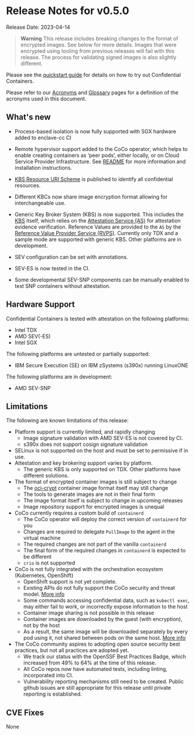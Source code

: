 # Release Notes for v0.5.0
Release Date: 2023-04-14

> **Warning**
> This release includes breaking changes to the format of encrypted images. See below for more details.
> Images that were encrypted using tooling from previous releases will fail with this release.
> The process for validating signed images is also slightly different.

Please see the [quickstart guide](../quickstart.md) for details on how to try out Confidential
Containers.

Please refer to our [Acronyms](https://github.com/confidential-containers/documentation/wiki/Acronyms)
and [Glossary](https://github.com/confidential-containers/documentation/wiki/Glossary) pages for a
definition of the acronyms used in this document.

## What's new
- Process-based isolation is now fully supported with SGX hardware added to enclave-cc CI
- Remote hypervisor support added to the CoCo operator, which helps to enable creating containers
as ‘peer pods’, either locally, or on Cloud Service Provider Infrastructure.
See [README](https://github.com/confidential-containers/cloud-api-adaptor/blob/v0.5.0/README.md) for more information and installation instructions.

- [KBS Resource URI Scheme](https://github.com/confidential-containers/attestation-agent/blob/main/docs/KBS_URI.md) 
is published to identify all confidential resources.
- Different KBCs now share image encryption format allowing for interchangeable use.
- Generic Key Broker System (KBS) is now supported. This includes the [KBS](https://github.com/confidential-containers/kbs)
itself, which relies on the [Attestation Service (AS)](https://github.com/confidential-containers/attestation-service)
for attestation evidence verification. Reference Values are provided to the `AS` by 
the [Reference Value Provider Service (RVPS)](https://github.com/confidential-containers/attestation-service/blob/main/docs/rvps.md).
Currently only TDX and a sample mode are supported with generic KBS. Other platforms are in development.
- SEV configuration can be set with annotations.
- SEV-ES is now tested in the CI.
- Some developmental SEV-SNP components can be manually enabled to test SNP containers without attestation.

## Hardware Support
Confidential Containers is tested with attestation on the following platforms:
- Intel TDX
- AMD SEV(-ES)
- Intel SGX

The following platforms are untested or partially supported:
- IBM Secure Execution (SE) on IBM zSystems (s390x) running LinuxONE

The following platforms are in development:
- AMD SEV-SNP

## Limitations
The following are known limitations of this release:

- Platform support is currently limited, and rapidly changing
  * Image signature validation with AMD SEV-ES is not covered by CI.
  * s390x does not support cosign signature validation
- SELinux is not supported on the host and must be set to permissive if in use.
- Attestation and key brokering support varies by platform.
  * The generic KBS is only supported on TDX. Other platforms have different solutions.
- The format of encrypted container images is still subject to change
  * The [oci-crypt](https://github.com/containers/ocicrypt) container image format itself may still change
  * The tools to generate images are not in their final form
  * The image format itself is subject to change in upcoming releases
  * Image repository support for encrypted images is unequal
- CoCo currently requires a custom build of `containerd`
  * The CoCo operator will deploy the correct version of `containerd` for you
  * Changes are required to delegate `PullImage` to the agent in the virtual machine
  * The required changes are not part of the vanilla `containerd`
  * The final form of the required changes in `containerd` is expected to be different
  * `crio` is not supported
- CoCo is not fully integrated with the orchestration ecosystem (Kubernetes, OpenShift)
  * OpenShift support is not yet complete.
  * Existing APIs do not fully support the CoCo security and threat model. [More info](https://github.com/confidential-containers/community/issues/53)
  * Some commands accessing confidential data, such as `kubectl exec`, may either fail to work, or incorrectly expose information to the host
  * Container image sharing is not possible in this release
  * Container images are downloaded by the guest (with encryption), not by the host
  * As a result, the same image will be downloaded separately by every pod using it, not shared between pods on the same host. [More info](https://github.com/confidential-containers/community/issues/66)
- The CoCo community aspires to adopting open source security best practices, but not all practices are adopted yet.
  * We track our status with the OpenSSF Best Practices Badge, which increased from 49% to 64% at the time of this release.
  * All CoCo repos now have automated tests, including linting, incorporated into CI.
  * Vulnerability reporting mechanisms still need to be created. Public github issues are still appropriate for this release until private reporting is established.


## CVE Fixes

None
